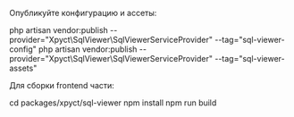 Опубликуйте конфигурацию и ассеты:

php artisan vendor:publish --provider="Xpyct\SqlViewer\SqlViewerServiceProvider" --tag="sql-viewer-config"
php artisan vendor:publish --provider="Xpyct\SqlViewer\SqlViewerServiceProvider" --tag="sql-viewer-assets"

Для сборки frontend части:

cd packages/xpyct/sql-viewer
npm install
npm run build
